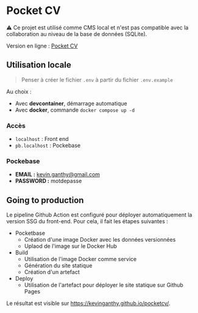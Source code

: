 # Pocket CV

:warning: Ce projet est utilisé comme CMS local et n'est pas compatible avec la collaboration au niveau de la base de données (SQLite).

Version en ligne : [Pocket CV](https://kevinganthy.github.io/pocketcv/)

## Utilisation locale

> Penser à créer le fichier `.env` à partir du fichier `.env.example`

Au choix :

* Avec **devcontainer**, démarrage automatique
* Avec **docker**, commande `docker compose up -d`

### Accès

* `localhost` : Front end
* `pb.localhost` : Pockebase

### Pockebase

* **EMAIL :** <kevin.ganthy@gmail.com>
* **PASSWORD :** motdepasse

## Going to production

Le pipeline Github Action est configuré pour déployer automatiquement la version SSG du front-end. Pour cela, il fait les étapes suivantes :

* Pocketbase
  * Création d'une image Docker avec les données versionnées
  * Uplaod de l'image sur le Docker Hub
* Build
  * Utilisation de l'image Docker comme service
  * Génération du site statique
  * Création d'un artefact
* Deploy
  * Utilisation de l'artefact pour déployer le site statique sur Github Pages

Le résultat est visible sur <https://kevinganthy.github.io/pocketcv/>.
